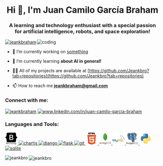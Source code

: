 <h1 align="center">Hi 👋, I'm Juan Camilo García Braham</h1>
<h3 align="center">A learning and technology enthusiast with a special passion for artificial intelligence, robots, and space exploration!</h3>
<img align="right" src="https://anubudh.com/wp-content/uploads/2021/10/60586-developer-isometric-people-working-with-technology.gif" alt="coding" width="400">

<p align="left"> <a href="https://twitter.com/jeankbraham" target="blank"><img src="https://img.shields.io/twitter/follow/jeankbraham?logo=twitter&style=for-the-badge" alt="jeankbraham" /></a> </p>

- 🔭 I’m currently working on [something](youtube.com)

- 🌱 I’m currently learning **about AI in general!**

- 👨‍💻 All of my projects are available at [https://github.com/Jeankbro?tab=repositories](https://github.com/Jeankbro?tab=repositories)

- 📫 How to reach me **jeankbraham@gmail.com**

<h3 align="left">Connect with me:</h3>
<p align="left">
<a href="https://twitter.com/jeankbraham" target="blank"><img align="center" src="https://raw.githubusercontent.com/rahuldkjain/github-profile-readme-generator/master/src/images/icons/Social/twitter.svg" alt="jeankbraham" height="30" width="40" /></a>
<a href="https://linkedin.com/in/www.linkedin.com/in/juan-camilo-garcia-braham" target="blank"><img align="center" src="https://raw.githubusercontent.com/rahuldkjain/github-profile-readme-generator/master/src/images/icons/Social/linked-in-alt.svg" alt="www.linkedin.com/in/juan-camilo-garcia-braham" height="30" width="40" /></a>
</p>

<h3 align="left">Languages and Tools:</h3>
<p align="left"> <a href="https://getbootstrap.com" target="_blank" rel="noreferrer"> <img src="https://raw.githubusercontent.com/devicons/devicon/master/icons/bootstrap/bootstrap-plain-wordmark.svg" alt="bootstrap" width="40" height="40"/> </a> <a href="https://www.chartjs.org" target="_blank" rel="noreferrer"> <img src="https://www.chartjs.org/media/logo-title.svg" alt="chartjs" width="40" height="40"/> </a> <a href="https://www.djangoproject.com/" target="_blank" rel="noreferrer"> <img src="https://cdn.worldvectorlogo.com/logos/django.svg" alt="django" width="40" height="40"/> </a> <a href="https://flask.palletsprojects.com/" target="_blank" rel="noreferrer"> <img src="https://www.vectorlogo.zone/logos/pocoo_flask/pocoo_flask-icon.svg" alt="flask" width="40" height="40"/> </a> <a href="https://git-scm.com/" target="_blank" rel="noreferrer"> <img src="https://www.vectorlogo.zone/logos/git-scm/git-scm-icon.svg" alt="git" width="40" height="40"/> </a> <a href="https://www.w3.org/html/" target="_blank" rel="noreferrer"> <img src="https://raw.githubusercontent.com/devicons/devicon/master/icons/html5/html5-original-wordmark.svg" alt="html5" width="40" height="40"/> </a> <a href="https://www.mongodb.com/" target="_blank" rel="noreferrer"> <img src="https://raw.githubusercontent.com/devicons/devicon/master/icons/mongodb/mongodb-original-wordmark.svg" alt="mongodb" width="40" height="40"/> </a> <a href="https://www.mysql.com/" target="_blank" rel="noreferrer"> <img src="https://raw.githubusercontent.com/devicons/devicon/master/icons/mysql/mysql-original-wordmark.svg" alt="mysql" width="40" height="40"/> </a> <a href="https://www.postgresql.org" target="_blank" rel="noreferrer"> <img src="https://raw.githubusercontent.com/devicons/devicon/master/icons/postgresql/postgresql-original-wordmark.svg" alt="postgresql" width="40" height="40"/> </a> <a href="https://www.python.org" target="_blank" rel="noreferrer"> <img src="https://raw.githubusercontent.com/devicons/devicon/master/icons/python/python-original.svg" alt="python" width="40" height="40"/> </a> <a href="https://www.sqlite.org/" target="_blank" rel="noreferrer"> <img src="https://www.vectorlogo.zone/logos/sqlite/sqlite-icon.svg" alt="sqlite" width="40" height="40"/> </a> </p>

<p><img align="left" src="https://github-readme-stats.vercel.app/api/top-langs?username=jeankbro&show_icons=true&locale=en&layout=compact" alt="jeankbro" /></p>

<p>&nbsp;<img align="center" src="https://github-readme-stats.vercel.app/api?username=jeankbro&show_icons=true&locale=en" alt="jeankbro" /></p>


<!---
Jeankbro/Jeankbro is a ✨ special ✨ repository because its `README.md` (this file) appears on your GitHub profile.
You can click the Preview link to take a look at your changes.
--->
